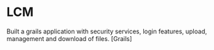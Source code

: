 LCM
===

Built a grails application with security services, login features, upload, management and download of files. [Grails]

